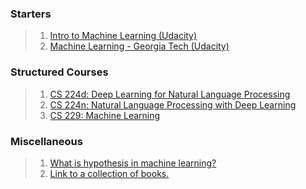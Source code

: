 ### Starters
> 1. [Intro to Machine Learning (Udacity)](https://www.udacity.com/course/intro-to-machine-learning--ud120)
> 2. [Machine Learning - Georgia Tech (Udacity)](https://www.udacity.com/course/machine-learning--ud262)

### Structured Courses
> 1. [CS 224d: Deep Learning for Natural Language Processing](https://www.youtube.com/results?search_query=cs+224+d)
> 2. [CS 224n: Natural Language Processing with Deep Learning ](https://www.youtube.com/results?search_query=cs+224+d)
> 3. [CS 229: Machine Learning](https://see.stanford.edu/Course/CS229)

### Miscellaneous
> 1. [What is hypothesis in machine learning?](https://www.quora.com/What-is-hypothesis-in-machine-learning)
> 2. [Link to a collection of books.](https://github.com/josephmisiti/awesome-machine-learning/blob/master/books.md)
